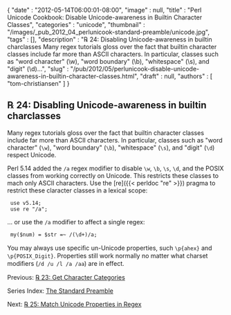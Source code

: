 {
   "date" : "2012-05-14T06:00:01-08:00",
   "image" : null,
   "title" : "Perl Unicode Cookbook: Disable Unicode-awareness in Builtin Character Classes",
   "categories" : "unicode",
   "thumbnail" : "/images/_pub_2012_04_perlunicook-standard-preamble/unicode.jpg",
   "tags" : [],
   "description" : "℞ 24: Disabling Unicode-awareness in builtin charclasses Many regex tutorials gloss over the fact that builtin character classes include far more than ASCII characters. In particular, classes such as \"word character\" (\\w), \"word boundary\" (\\b), \"whitespace\" (\\s), and \"digit\" (\\d)...",
   "slug" : "/pub/2012/05/perlunicook-disable-unicode-awareness-in-builtin-character-classes.html",
   "draft" : null,
   "authors" : [
      "tom-christiansen"
   ]
}



℞ 24: Disabling Unicode-awareness in builtin charclasses
--------------------------------------------------------

Many regex tutorials gloss over the fact that builtin character classes include far more than ASCII characters. In particular, classes such as "word character" (`\w`), "word boundary" (`\b`), "whitespace" (`\s`), and "digit" (`\d`) respect Unicode.

Perl 5.14 added the `/a` regex modifier to disable `\w`, `\b`, `\s`, `\d`, and the POSIX classes from working correctly on Unicode. This restricts these classes to mach only ASCII characters. Use the [re]({{< perldoc "re" >}}) pragma to restrict these claracter classes in a lexical scope:

     use v5.14;
     use re "/a";

... or use the `/a` modifier to affect a single regex:

     my($num) = $str =~ /(\d+)/a;

You may always use speciﬁc un-Unicode properties, such `\p{ahex}` and `\p{POSIX_Digit}`. Properties still work normally no matter what charset modiﬁers (`/d /u /l /a /aa`) are in eﬀect.

Previous: [℞ 23: Get Character Categories](/pub/2012/05/perlunicook-get-character-categories.html)

Series Index: [The Standard Preamble](/pub/2012/04/perlunicook-standard-preamble.html)

Next: [℞ 25: Match Unicode Properties in Regex](/pub/2012/05/perlunicook-match-unicode-properties-in-regex.html)
